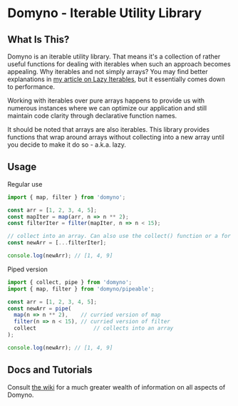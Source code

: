# Domyno - Iterable Utility Library

## What Is This?
Domyno is an iterable utility library. That means it's a collection of rather useful functions for dealing with iterables when such an approach becomes appealing. Why iterables and not simply arrays? You may find better explanations in [my article on Lazy Iterables](https://dev.to/emnudge/lazy-iterators-from-scratch-2903), but it essentially comes down to performance. 

Working with iterables over pure arrays happens to provide us with numerous instances where we can optimize our application and still maintain code clarity through declarative function names.

It should be noted that arrays are also iterables. This library provides functions that wrap around arrays without collecting into a new array until you decide to make it do so - a.k.a. lazy.

## Usage
Regular use
```js
import { map, filter } from 'domyno';

const arr = [1, 2, 3, 4, 5];
const mapIter = map(arr, n => n ** 2);
const filterIter = filter(mapIter, n => n < 15);

// collect into an array. Can also use the collect() function or a for loop
const newArr = [...filterIter];

console.log(newArr); // [1, 4, 9]
```

Piped version
```js
import { collect, pipe } from 'domyno';
import { map, filter } from 'domyno/pipeable';

const arr = [1, 2, 3, 4, 5];
const newArr = pipe(
  map(n => n ** 2),    // curried version of map
  filter(n => n < 15), // curried version of filter
  collect                  // collects into an array
);

console.log(newArr); // [1, 4, 9]
```

## Docs and Tutorials
Consult [the wiki](https://github.com/EmNudge/Domyno/wiki) for a much greater wealth of information on all aspects of Domyno.

